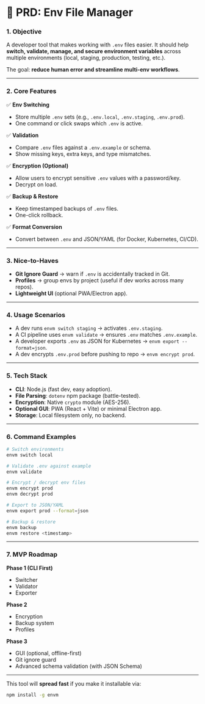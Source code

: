 # 📄 PRD: Env File Manager

### 1. **Objective**

A developer tool that makes working with `.env` files easier. It should help **switch, validate, manage, and secure environment variables** across multiple environments (local, staging, production, testing, etc.).

The goal: **reduce human error and streamline multi-env workflows**.

---

### 2. **Core Features**

✅ **Env Switching**

* Store multiple `.env` sets (e.g., `.env.local`, `.env.staging`, `.env.prod`).
* One command or click swaps which `.env` is active.

✅ **Validation**

* Compare `.env` files against a `.env.example` or schema.
* Show missing keys, extra keys, and type mismatches.

✅ **Encryption (Optional)**

* Allow users to encrypt sensitive `.env` values with a password/key.
* Decrypt on load.

✅ **Backup & Restore**

* Keep timestamped backups of `.env` files.
* One-click rollback.

✅ **Format Conversion**

* Convert between `.env` and JSON/YAML (for Docker, Kubernetes, CI/CD).

---

### 3. **Nice-to-Haves**

* **Git Ignore Guard** → warn if `.env` is accidentally tracked in Git.
* **Profiles** → group envs by project (useful if dev works across many repos).
* **Lightweight UI** (optional PWA/Electron app).

---

### 4. **Usage Scenarios**

* A dev runs `envm switch staging` → activates `.env.staging`.
* A CI pipeline uses `envm validate` → ensures `.env` matches `.env.example`.
* A developer exports `.env` as JSON for Kubernetes → `envm export --format=json`.
* A dev encrypts `.env.prod` before pushing to repo → `envm encrypt prod`.

---

### 5. **Tech Stack**

* **CLI**: Node.js (fast dev, easy adoption).
* **File Parsing**: `dotenv` npm package (battle-tested).
* **Encryption**: Native `crypto` module (AES-256).
* **Optional GUI**: PWA (React + Vite) or minimal Electron app.
* **Storage**: Local filesystem only, no backend.

---

### 6. **Command Examples**

```bash
# Switch environments
envm switch local

# Validate .env against example
envm validate

# Encrypt / decrypt env files
envm encrypt prod
envm decrypt prod

# Export to JSON/YAML
envm export prod --format=json

# Backup & restore
envm backup
envm restore <timestamp>
```

---

### 7. **MVP Roadmap**

**Phase 1 (CLI First)**

* Switcher
* Validator
* Exporter

**Phase 2**

* Encryption
* Backup system
* Profiles

**Phase 3**

* GUI (optional, offline-first)
* Git ignore guard
* Advanced schema validation (with JSON Schema)

---

This tool will **spread fast** if you make it installable via:

```bash
npm install -g envm
```
